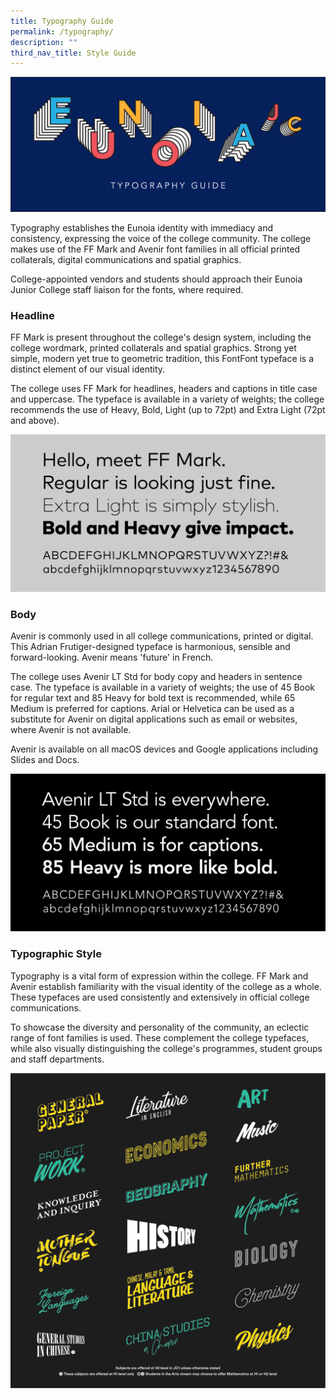 ```yaml
---
title: Typography Guide
permalink: /typography/
description: ""
third_nav_title: Style Guide
---
```

![](/images/TypeGuide_Banner.png)

Typography establishes the Eunoia identity with immediacy and consistency, expressing the voice of the college community. The college makes use of the FF Mark and Avenir font families in all official printed collaterals, digital communications and spatial graphics.

College-appointed vendors and students should approach their Eunoia Junior College staff liaison for the fonts, where required.

### Headline

FF Mark is present throughout the college's design system, including the college wordmark, printed collaterals and spatial graphics. Strong yet simple, modern yet true to geometric tradition, this FontFont typeface is a distinct element of our visual identity.

The college uses FF Mark for headlines, headers and captions in title case and uppercase. The typeface is available in a variety of weights; the college recommends the use of Heavy, Bold, Light (up to 72pt) and Extra Light (72pt and above).

![](/images/FFMark-Demo.png)

### Body

Avenir is commonly used in all college communications, printed or digital. This Adrian Frutiger-designed typeface is harmonious, sensible and forward-looking. Avenir means 'future' in French.

The college uses Avenir LT Std for body copy and headers in sentence case. The typeface is available in a variety of weights; the use of 45 Book for regular text and 85 Heavy for bold text is recommended, while 65 Medium is preferred for captions. Arial or Helvetica can be used as a substitute for Avenir on digital applications such as email or websites, where Avenir is not available.

Avenir is available on all macOS devices and Google applications including Slides and Docs.

![](/images/Avenir-Demo.png)


### Typographic Style

Typography is a vital form of expression within the college. FF Mark and Avenir establish familiarity with the visual identity of the college as a whole. These typefaces are used consistently and extensively in official college communications.

To showcase the diversity and personality of the community, an eclectic range of font families is used. These complement the college typefaces, while also visually distinguishing the college's programmes, student groups and staff departments.

![](/images/Subjects.png)